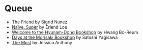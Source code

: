 # Queue

* [The Friend](https://www.goodreads.com/book/show/40164365-the-friend) by Sigrid Nunez
* [Naïve. Super](https://www.goodreads.com/book/show/604635.Na_ve_Super) by Erlend Loe
* [Welcome to the Hyunam-Dong Bookshop](https://www.goodreads.com/book/show/133938826-welcome-to-the-hyunam-dong-bookshop) by Hwang Bo-Reum
* [Days at the Morisaki Bookshop](https://www.goodreads.com/book/show/62047992-days-at-the-morisaki-bookshop) by Satoshi Yagisawa
* [The Most](https://www.goodreads.com/book/show/201626978-the-most) by Jessica Anthony
